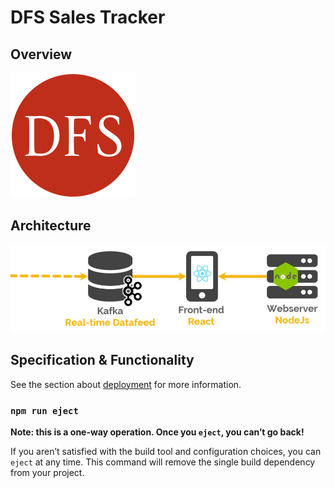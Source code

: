 # DFS Sales Tracker
## Overview

![Sales Summary UI](https://github.com/junrong09/sales-tracker/blob/master/src/img/logo.png)


## Architecture

![architecture](https://github.com/junrong09/sales-tracker/blob/master/ui_samples/architecture.jpg)

## Specification & Functionality





See the section about [deployment](https://facebook.github.io/create-react-app/docs/deployment) for more information.

### `npm run eject`

**Note: this is a one-way operation. Once you `eject`, you can’t go back!**

If you aren’t satisfied with the build tool and configuration choices, you can `eject` at any time. This command will remove the single build dependency from your project.